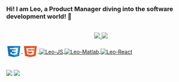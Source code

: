 ### Hi! I am Leo, a Product Manager diving into the software development world! 👋


<br>
<div align="center">
  <a href="https://github.com/leo-sn">
  <img height="170em" src="https://github-readme-stats.vercel.app/api?username=leo-sn&show_icons=true&theme=dark&include_all_commits=true&count_private=true"/>
  <img height="170em" src="https://github-readme-stats.vercel.app/api/top-langs/?username=leo-sn&layout=compact&langs_count=7&theme=dark"/>
</div>
<br>
  <div display="flex">
     <img align="center" alt="Leo-CSS" height="30" width="40" src="https://raw.githubusercontent.com/devicons/devicon/master/icons/css3/css3-original.svg">
     <img align="center" alt="Leo-HTML" height="30" width="40" src="https://raw.githubusercontent.com/devicons/devicon/master/icons/html5/html5-original.svg">
     <img align="center" alt="Leo-JS" height="30" width="40" src="https://cdn.jsdelivr.net/gh/devicons/devicon/icons/javascript/javascript-original.svg">
     <img align="center" alt="Leo-Matlab" height="30" width="40"src="https://cdn.jsdelivr.net/gh/devicons/devicon/icons/matlab/matlab-original.svg" />
     <img align="center" alt="Leo-React" height="30" width="40"src="https://cdn.jsdelivr.net/gh/devicons/devicon/icons/react/react-original.svg" />
  </div>
<br>
<br>
 <div>
  <a href = "mailto:snasc.leonardo@gmail.com"><img src="https://img.shields.io/badge/-Gmail-%23333?style=for-the-badge&logo=gmail&logoColor=white" target="_blank"></a>
   <a href="https://www.linkedin.com/in/leonardosn/" target="_blank"><img src="https://img.shields.io/badge/-LinkedIn-%230077B5?style=for-the-badge&logo=linkedin&logoColor=white" target="_blank"></a> 
 </div>
